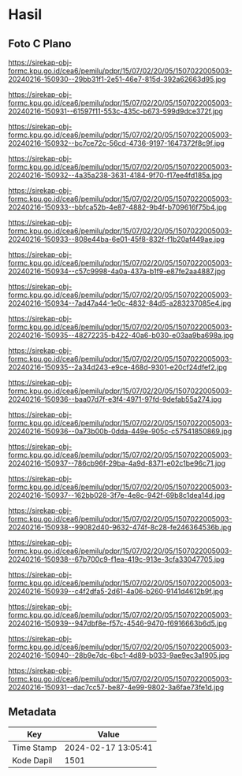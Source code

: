 # Hasil

## Foto C Plano

https://sirekap-obj-formc.kpu.go.id/cea6/pemilu/pdpr/15/07/02/20/05/1507022005003-20240216-150930--29bb31f1-2e51-46e7-815d-392a62663d95.jpg

https://sirekap-obj-formc.kpu.go.id/cea6/pemilu/pdpr/15/07/02/20/05/1507022005003-20240216-150931--61597f11-553c-435c-b673-599d9dce372f.jpg

https://sirekap-obj-formc.kpu.go.id/cea6/pemilu/pdpr/15/07/02/20/05/1507022005003-20240216-150932--bc7ce72c-56cd-4736-9197-1647372f8c9f.jpg

https://sirekap-obj-formc.kpu.go.id/cea6/pemilu/pdpr/15/07/02/20/05/1507022005003-20240216-150932--4a35a238-3631-4184-9f70-f17ee4fd185a.jpg

https://sirekap-obj-formc.kpu.go.id/cea6/pemilu/pdpr/15/07/02/20/05/1507022005003-20240216-150933--bbfca52b-4e87-4882-9b4f-b709616f75b4.jpg

https://sirekap-obj-formc.kpu.go.id/cea6/pemilu/pdpr/15/07/02/20/05/1507022005003-20240216-150933--808e44ba-6e01-45f8-832f-f1b20af449ae.jpg

https://sirekap-obj-formc.kpu.go.id/cea6/pemilu/pdpr/15/07/02/20/05/1507022005003-20240216-150934--c57c9998-4a0a-437a-b1f9-e87fe2aa4887.jpg

https://sirekap-obj-formc.kpu.go.id/cea6/pemilu/pdpr/15/07/02/20/05/1507022005003-20240216-150934--7ad47a44-1e0c-4832-84d5-a283237085e4.jpg

https://sirekap-obj-formc.kpu.go.id/cea6/pemilu/pdpr/15/07/02/20/05/1507022005003-20240216-150935--48272235-b422-40a6-b030-e03aa9ba698a.jpg

https://sirekap-obj-formc.kpu.go.id/cea6/pemilu/pdpr/15/07/02/20/05/1507022005003-20240216-150935--2a34d243-e9ce-468d-9301-e20cf24dfef2.jpg

https://sirekap-obj-formc.kpu.go.id/cea6/pemilu/pdpr/15/07/02/20/05/1507022005003-20240216-150936--baa07d7f-e3f4-4971-97fd-9defab55a274.jpg

https://sirekap-obj-formc.kpu.go.id/cea6/pemilu/pdpr/15/07/02/20/05/1507022005003-20240216-150936--0a73b00b-0dda-449e-905c-c57541850869.jpg

https://sirekap-obj-formc.kpu.go.id/cea6/pemilu/pdpr/15/07/02/20/05/1507022005003-20240216-150937--786cb96f-29ba-4a9d-8371-e02c1be96c71.jpg

https://sirekap-obj-formc.kpu.go.id/cea6/pemilu/pdpr/15/07/02/20/05/1507022005003-20240216-150937--162bb028-3f7e-4e8c-942f-69b8c1dea14d.jpg

https://sirekap-obj-formc.kpu.go.id/cea6/pemilu/pdpr/15/07/02/20/05/1507022005003-20240216-150938--99082d40-9632-474f-8c28-fe246364536b.jpg

https://sirekap-obj-formc.kpu.go.id/cea6/pemilu/pdpr/15/07/02/20/05/1507022005003-20240216-150938--67b700c9-f1ea-419c-913e-3cfa33047705.jpg

https://sirekap-obj-formc.kpu.go.id/cea6/pemilu/pdpr/15/07/02/20/05/1507022005003-20240216-150939--c4f2dfa5-2d61-4a06-b260-9141d4612b9f.jpg

https://sirekap-obj-formc.kpu.go.id/cea6/pemilu/pdpr/15/07/02/20/05/1507022005003-20240216-150939--947dbf8e-f57c-4546-9470-f6916663b6d5.jpg

https://sirekap-obj-formc.kpu.go.id/cea6/pemilu/pdpr/15/07/02/20/05/1507022005003-20240216-150940--28b9e7dc-6bc1-4d89-b033-9ae9ec3a1905.jpg

https://sirekap-obj-formc.kpu.go.id/cea6/pemilu/pdpr/15/07/02/20/05/1507022005003-20240216-150931--dac7cc57-be87-4e99-9802-3a6fae73fe1d.jpg


## Metadata

| Key        | Value               |
| ---------- | ------------------- |
| Time Stamp | 2024-02-17 13:05:41 |
| Kode Dapil | 1501                |



